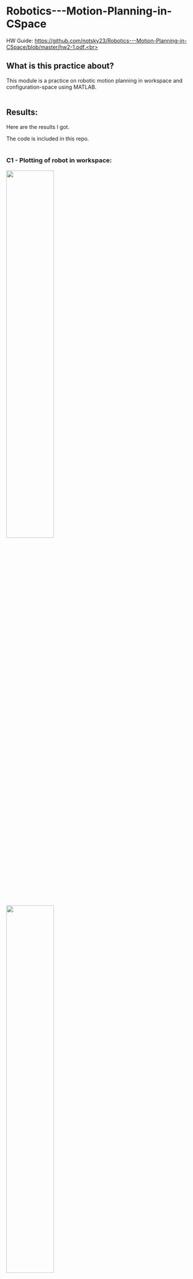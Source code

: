 # Robotics---Motion-Planning-in-CSpace

HW Guide: https://github.com/notsky23/Robotics---Motion-Planning-in-CSpace/blob/master/hw2-1.pdf.<br><br>

## What is this practice about?<br>

This module is a practice on robotic motion planning in workspace and configuration-space using MATLAB.<br><br>

## Results:<br>

Here are the results I got.<br>

The code is included in this repo.<br><br>

### C1 - Plotting of robot in workspace:<br>

<img src="https://user-images.githubusercontent.com/98131995/234783465-86a3dbc8-1ef5-400f-a573-81e345c03238.png" width=50% height=50%><br>
<img src="https://user-images.githubusercontent.com/98131995/234784327-7424720e-ca91-4de8-874d-4e3c62bc03d9.png" width=50% height=50%><br>
![image](https://user-images.githubusercontent.com/98131995/234584486-8d230dbf-3554-4946-9809-2d75c457fedb.png)<br><br>

### C2 - Converting workspace into configuration space:<br>

<img src="https://user-images.githubusercontent.com/98131995/234779187-b9922a2f-9fdb-474f-8d48-522ec40decae.png" width=50% height=50%><br>
<img src="https://user-images.githubusercontent.com/98131995/234787128-9978b746-38de-4e92-9c23-63f0663e7971.png" width=50% height=50%><br>
<img src="https://user-images.githubusercontent.com/98131995/234779799-28a3a0ff-6781-4974-9c14-5e97d9e43e37.png" width=50% height=50%><br><br>

![image](https://user-images.githubusercontent.com/98131995/234585944-14f4303f-a3bc-4416-a54a-5e1bcd3a7769.png)<br>
![image](https://user-images.githubusercontent.com/98131995/234585367-5a0a8a77-d30c-4e58-b1f2-ad4c24443ca0.png)<br><br>

### C3 - Distance transform from goal configuration:<br>

<img src="https://user-images.githubusercontent.com/98131995/234785915-5dd59a0c-7c04-430a-9b11-776484d897b4.png" width=50% height=50%><br><br>
![image](https://user-images.githubusercontent.com/98131995/234589129-22145b60-43a0-43a8-bc52-8ef406792544.png)<br><br>

### C4 - Path from start to goal:<br>

<img src="https://user-images.githubusercontent.com/98131995/234786153-3d875717-3ae6-4a46-aa24-8d24a740e9bc.png" width=50% height=50%><br><br>
![image](https://user-images.githubusercontent.com/98131995/234588399-7d2e39be-88b2-4e4b-9de6-0dd4c0608c2c.png)<br><br>

### C5 - Path planning:<br>

![Path Planning](https://user-images.githubusercontent.com/98131995/234593860-f530e2b2-f3fc-49f7-9533-6068ce352b9c.gif)<br><br>

### C6 - Collisions along the path:<br>

![image](https://user-images.githubusercontent.com/98131995/234594349-4e6c8e00-edda-471e-8971-3ef63c9fb1bd.png)<br><br>

### C7 - Path planning with padding:<br>

![Path Planning w padding](https://user-images.githubusercontent.com/98131995/234596275-a25cc71a-8c61-46d7-919a-6f319875d336.gif)<br><br>
